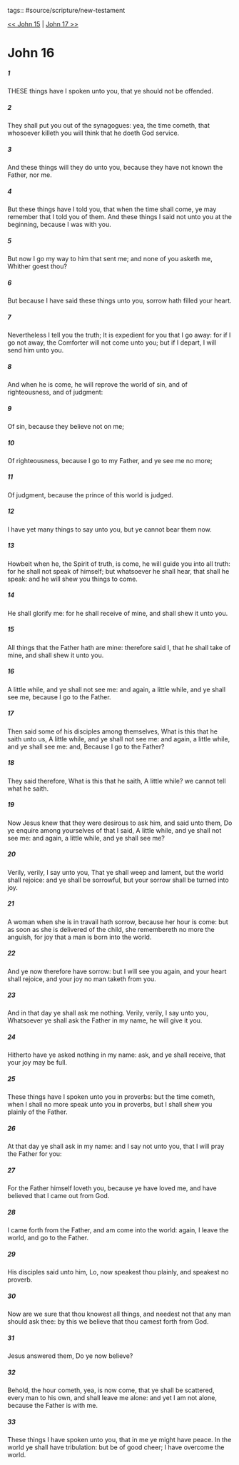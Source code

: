 tags:: #source/scripture/new-testament

[<< John 15](/new-testament/04_John/John_15.md) | [John 17 >>](/new-testament/04_John/John_17.md)

# John 16

##### 1

THESE things have I spoken unto you, that ye should not be offended.

##### 2

They shall put you out of the synagogues: yea, the time cometh, that whosoever killeth you will think that he doeth God service.

##### 3

And these things will they do unto you, because they have not known the Father, nor me.

##### 4

But these things have I told you, that when the time shall come, ye may remember that I told you of them. And these things I said not unto you at the beginning, because I was with you.

##### 5

But now I go my way to him that sent me; and none of you asketh me, Whither goest thou?

##### 6

But because I have said these things unto you, sorrow hath filled your heart.

##### 7

Nevertheless I tell you the truth; It is expedient for you that I go away: for if I go not away, the Comforter will not come unto you; but if I depart, I will send him unto you.

##### 8

And when he is come, he will reprove the world of sin, and of righteousness, and of judgment:

##### 9

Of sin, because they believe not on me;

##### 10

Of righteousness, because I go to my Father, and ye see me no more;

##### 11

Of judgment, because the prince of this world is judged.

##### 12

I have yet many things to say unto you, but ye cannot bear them now.

##### 13

Howbeit when he, the Spirit of truth, is come, he will guide you into all truth: for he shall not speak of himself; but whatsoever he shall hear, that shall he speak: and he will shew you things to come.

##### 14

He shall glorify me: for he shall receive of mine, and shall shew it unto you.

##### 15

All things that the Father hath are mine: therefore said I, that he shall take of mine, and shall shew it unto you.

##### 16

A little while, and ye shall not see me: and again, a little while, and ye shall see me, because I go to the Father.

##### 17

Then said some of his disciples among themselves, What is this that he saith unto us, A little while, and ye shall not see me: and again, a little while, and ye shall see me: and, Because I go to the Father?

##### 18

They said therefore, What is this that he saith, A little while? we cannot tell what he saith.

##### 19

Now Jesus knew that they were desirous to ask him, and said unto them, Do ye enquire among yourselves of that I said, A little while, and ye shall not see me: and again, a little while, and ye shall see me?

##### 20

Verily, verily, I say unto you, That ye shall weep and lament, but the world shall rejoice: and ye shall be sorrowful, but your sorrow shall be turned into joy.

##### 21

A woman when she is in travail hath sorrow, because her hour is come: but as soon as she is delivered of the child, she remembereth no more the anguish, for joy that a man is born into the world.

##### 22

And ye now therefore have sorrow: but I will see you again, and your heart shall rejoice, and your joy no man taketh from you.

##### 23

And in that day ye shall ask me nothing. Verily, verily, I say unto you, Whatsoever ye shall ask the Father in my name, he will give it you.

##### 24

Hitherto have ye asked nothing in my name: ask, and ye shall receive, that your joy may be full.

##### 25

These things have I spoken unto you in proverbs: but the time cometh, when I shall no more speak unto you in proverbs, but I shall shew you plainly of the Father.

##### 26

At that day ye shall ask in my name: and I say not unto you, that I will pray the Father for you:

##### 27

For the Father himself loveth you, because ye have loved me, and have believed that I came out from God.

##### 28

I came forth from the Father, and am come into the world: again, I leave the world, and go to the Father.

##### 29

His disciples said unto him, Lo, now speakest thou plainly, and speakest no proverb.

##### 30

Now are we sure that thou knowest all things, and needest not that any man should ask thee: by this we believe that thou camest forth from God.

##### 31

Jesus answered them, Do ye now believe?

##### 32

Behold, the hour cometh, yea, is now come, that ye shall be scattered, every man to his own, and shall leave me alone: and yet I am not alone, because the Father is with me.

##### 33

These things I have spoken unto you, that in me ye might have peace. In the world ye shall have tribulation: but be of good cheer; I have overcome the world.
